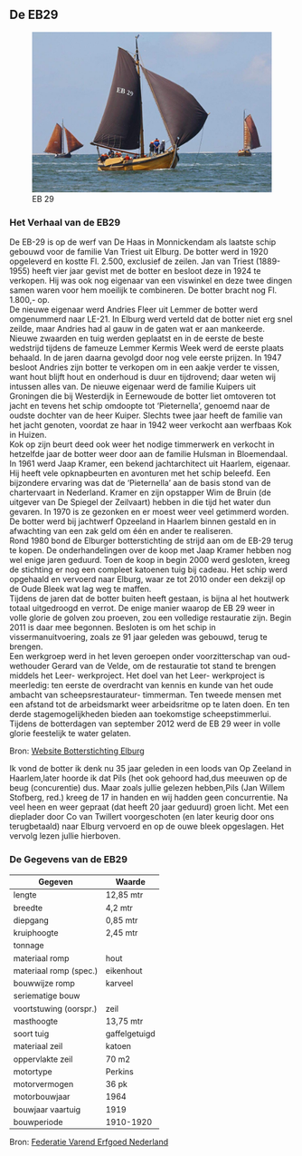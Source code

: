 ## De EB29

<figure id="foto_eb29">
    <img src="media/eb29.jpg" alt="EB 29">
    <figcaption>EB 29</figcaption>
</figure>


### Het Verhaal van de EB29

De EB-29 is op de werf van De Haas in Monnickendam als laatste schip gebouwd voor de familie Van Triest
uit Elburg. De botter werd in 1920 opgeleverd en kostte Fl. 2.500, exclusief de zeilen. Jan van Triest 
(1889-1955) heeft vier jaar gevist met de botter en besloot deze in 1924 te verkopen. Hij was ook nog 
eigenaar van een viswinkel en deze twee dingen samen waren voor hem moeilijk te combineren. De botter 
bracht nog Fl. 1.800,- op.  
De nieuwe eigenaar werd Andries Fleer uit Lemmer de botter werd omgenummerd naar LE-21. In Elburg werd 
verteld dat de botter niet erg snel zeilde, maar Andries had al gauw in de gaten wat er aan mankeerde. 
Nieuwe zwaarden en tuig werden geplaatst en in de eerste de beste wedstrijd tijdens de fameuze Lemmer 
Kermis Week werd de eerste plaats behaald. In de jaren daarna gevolgd door nog vele eerste prijzen.
In 1947 besloot Andries zijn botter te verkopen om in een aakje verder te vissen, want hout blijft hout 
en onderhoud is duur en tijdrovend; daar weten wij intussen alles van.
De nieuwe eigenaar werd de familie Kuipers uit Groningen die bij Westerdijk in Eernewoude de botter liet 
omtoveren tot jacht en tevens het schip omdoopte tot ‘Pieternella’, genoemd naar de oudste dochter van de 
heer Kuiper. Slechts twee jaar heeft de familie van het jacht genoten, voordat ze haar in 1942 weer verkocht 
aan werfbaas Kok in Huizen.  
Kok op zijn beurt deed ook weer het nodige timmerwerk en verkocht in hetzelfde jaar de botter weer door aan de 
familie Hulsman in Bloemendaal.
In 1961 werd Jaap Kramer, een bekend jachtarchitect uit Haarlem, eigenaar. Hij heeft vele opknapbeurten en 
avonturen met het schip beleefd. Een bijzondere ervaring was dat de ‘Pieternella’ aan de basis stond van de 
chartervaart in Nederland. Kramer en zijn opstapper Wim de Bruin (de uitgever van De Spiegel der Zeilvaart) 
hebben in die tijd het water dun gevaren.
In 1970 is ze gezonken en er moest weer veel getimmerd worden. De botter werd bij jachtwerf Opzeeland in Haarlem 
binnen gestald en in afwachting van een zak geld om één en ander te realiseren.  
Rond 1980 bond de Elburger botterstichting de strijd aan om de EB-29 terug te kopen. De onderhandelingen over 
de koop met Jaap Kramer hebben nog wel enige jaren geduurd. Toen de koop in begin 2000 werd gesloten, kreeg de 
stichting er nog een compleet katoenen tuig bij cadeau. Het schip werd opgehaald en vervoerd naar Elburg, waar 
ze tot 2010 onder een dekzijl op de Oude Bleek wat lag weg te maffen.  
Tijdens de jaren dat de botter buiten heeft gestaan, is bijna al het houtwerk totaal uitgedroogd en verrot. 
De enige manier waarop de EB 29 weer in volle glorie de golven zou proeven, zou een volledige restauratie zijn. 
Begin 2011 is daar mee begonnen. Besloten is om het schip in vissermanuitvoering, zoals ze 91 jaar geleden was 
gebouwd, terug te brengen.  
Een werkgroep werd in het leven geroepen onder voorzitterschap van oud-wethouder Gerard van de Velde, om de 
restauratie tot stand te brengen middels het Leer- werkproject.
Het doel van het Leer- werkproject is meerledig: ten eerste de overdracht van kennis en kunde van het oude 
ambacht van scheepsrestaurateur- timmerman. Ten tweede mensen met een afstand tot de arbeidsmarkt weer 
arbeidsritme op te laten doen. En ten derde stagemogelijkheden bieden aan toekomstige scheepstimmerlui.
Tijdens de botterdagen van september 2012 werd de EB 29 weer in volle glorie feestelijk te water gelaten.

Bron: [Website Botterstichting Elburg](https://botterselburg.nl/pagina_output.php?id=21)


<div class="hhulst">
Ik vond de botter ik denk nu 35 jaar geleden in een loods van Op Zeeland in Haarlem,later hoorde ik dat Pils (het ook gehoord had,dus meeuwen op de beug (concurentie) dus.
Maar zoals jullie gelezen hebben,Pils (Jan Willem Stofberg, red.) kreeg de 17 in handen en wij hadden geen concurrentie. Na veel heen en weer gepraat (dat heeft 20 jaar geduurd) groen licht.
Met een dieplader door Co van Twillert voorgeschoten (en later keurig door ons terugbetaald) naar Elburg vervoerd en op de ouwe bleek opgeslagen. Het vervolg lezen jullie hierboven.
</div>

### De Gegevens van de EB29

| Gegeven                   | Waarde        |  
|---------------------------|---------------|   
| lengte 	                | 12,85   mtr   | 	 
| breedte 	                | 4,2     mtr   | 		        
| diepgang 	                | 0,85    mtr   | 		 
| kruiphoogte 	            | 2,45	  mtr   | 	 
| tonnage 	                |    	        | 	
| materiaal romp 	        | hout 	        |  
| materiaal romp (spec.) 	| eikenhout     |  
| bouwwijze romp 	        | karveel 	    |  
| seriematige bouw 		    |               |   
| voortstuwing (oorspr.) 	| zeil          |    	 
| masthoogte 	            | 13,75   mtr   |
| soort tuig 	            | gaffelgetuigd |  	 
| materiaal zeil 	        | katoen        |   	 
| oppervlakte zeil 	        | 70 	  m2    |
| motortype 	            | Perkins       |  	 
| motorvermogen             | 36 	  pk    | 
| motorbouwjaar 		    | 1964          |  
| bouwjaar vaartuig 	    | 1919 	        |  
| bouwperiode 	            | 1910-1920 	|   

Bron: [Federatie Varend Erfgoed Nederland](https://rven.info/schip.aspx?=1810)


